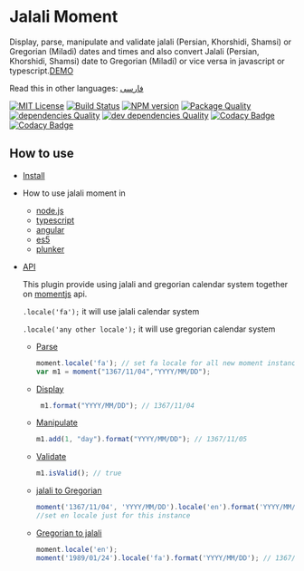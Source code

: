 # Jalali Moment

Display, parse, manipulate and validate jalali (Persian, Khorshidi, Shamsi) or Gregorian (Miladi) dates and times and also 
convert Jalali (Persian, Khorshidi, Shamsi) date to Gregorian (Miladi) or vice versa in javascript or typescript.[DEMO](https://fingerpich.github.io/jalali-moment)

Read this in other languages: [فارسی](./README.fa.md)

[![MIT License][license-image]][license-url]
[![Build Status][travis-image]][travis-url]
[![NPM version][npm-version-image]][npm-url] 
[![Package Quality][packageQuality-image]][packageQuality-url]
[![dependencies Quality][dependencies-quality]][dependencies-quality-url]
[![dev dependencies Quality][dev-dependencies-quality]][dev-dependencies-quality-url]
[![Codacy Badge][codacy-quality]][codacy-quality-url]
[![Codacy Badge][codacy-coverage]][codacy-coverage-url]

## How to use
- [Install](./Document.md#install)
- How to use jalali moment in
    - [node.js](./Document.md#Using-in-Node.js)
    - [typescript](./Document.md#typescript)
    - [angular](./Document.md#Angular-2-or-4)
    - [es5](./Document.md#es5)
    - [plunker](./Document.md#Using-in-Plunker)
- [API](./Document.md#api)
    
    This plugin provide using jalali and gregorian calendar system together 
    on [momentjs](https://momentjs.com/docs/) api.
    
    ```.locale('fa');``` it will use jalali calendar system
    
    ```.locale('any other locale');``` it will use gregorian calendar system
    - [Parse](./Document.md#parse)
        ```js
        moment.locale('fa'); // set fa locale for all new moment instances
        var m1 = moment("1367/11/04","YYYY/MM/DD");
        ```
    - [Display](./Document.md#display-jalali-or-miladi-date)
        ```js
         m1.format("YYYY/MM/DD"); // 1367/11/04
        ```
    - [Manipulate](./Document.md#manipulate)
        ```js
        m1.add(1, "day").format("YYYY/MM/DD"); // 1367/11/05
        ```
    - [Validate](./Document.md#validate)
        ```js
        m1.isValid(); // true
        ```
    - [jalali to Gregorian](./Document.md#convert-persianjalali--shamsi-khorshidi-to-gregorian-miladi-calendar-system)
        ```js
        moment('1367/11/04', 'YYYY/MM/DD').locale('en').format('YYYY/MM/DD'); // 1989/01/24
        //set en locale just for this instance  
        ```
    - [Gregorian to jalali](./Document.md#convert-gregorian-miladi-to-jalali-shamsi-persian)
        ```js
        moment.locale('en');
        moment('1989/01/24').locale('fa').format('YYYY/MM/DD'); // 1367/11/04
        ```

[license-image]: http://img.shields.io/badge/license-MIT-blue.svg?style=flat
[license-url]: LICENSE

[npm-url]: https://npmjs.org/package/jalali-moment
[npm-version-image]: http://img.shields.io/npm/v/jalali-moment.svg?style=flat

[travis-url]: https://travis-ci.org/fingerpich/jalali-moment
[travis-image]: https://travis-ci.org/fingerpich/jalali-moment.png?branch=master

[packageQuality-image]: http://npm.packagequality.com/shield/jalali-moment.svg
[packageQuality-url]: http://packagequality.com/#?package=jalali-moment

[dependencies-quality]: https://david-dm.org/fingerpich/jalali-moment.svg
[dependencies-quality-url]: https://david-dm.org/fingerpich/jalali-moment

[dev-dependencies-quality]: https://david-dm.org/fingerpich/jalali-moment/dev-status.svg
[dev-dependencies-quality-url]: https://david-dm.org/fingerpich/jalali-moment?type=dev

[codacy-quality]:https://api.codacy.com/project/badge/Grade/1aa5b7aadfc24238bdf825d58cb2cba1
[codacy-quality-url]:https://www.codacy.com/app/zarei-bs/jalali-moment?utm_source=github.com&amp;utm_medium=referral&amp;utm_content=fingerpich/jalali-moment&amp;utm_campaign=Badge_Grade

[codacy-coverage]:https://api.codacy.com/project/badge/Coverage/1aa5b7aadfc24238bdf825d58cb2cba1
[codacy-coverage-url]:https://www.codacy.com/app/zarei-bs/jalali-moment?utm_source=github.com&utm_medium=referral&utm_content=fingerpich/jalali-moment&utm_campaign=Badge_Coverage